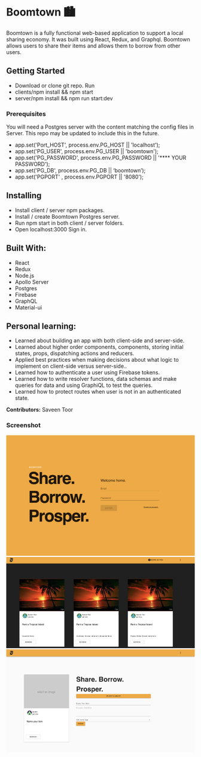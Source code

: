 # Boomtown 🏙

Boomtown is a fully functional web-based application to support a local sharing economy. It was built using React, Redux, and Graphql. Boomtown allows users to share their items and allows them to borrow from other users.

## Getting Started

- Download or clone git repo. Run
- clients/npm install && npm start
- server/npm install && npm run start:dev

### Prerequisites

You will need a Postgres server with the content matching the config files in Server. This repo may be updated to include this in the future.

- app.set('Port_HOST', process.env.PG_HOST || 'localhost');
- app.set('PG_USER', process.env.PG_USER || 'boomtown');
- app.set('PG_PASSWORD', process.env.PG_PASSWORD || '\*\*\*\* YOUR PASSWORD');
- app.set('PG_DB', process.env.PG_DB || ‘boomtown’);
- app.set('PGPORT' , process.env.PGPORT || '8080');

## Installing

- Install client / server npm packages.
- Install / create Boomtown Postgres server.
- Run npm start in both client / server folders.
- Open localhost:3000 Sign in.

## Built With:

- React
- Redux
- Node.js
- Apollo Server
- Postgres
- Firebase
- GraphQL
- Material-ui

## Personal learning:

- Learned about building an app with both client-side and server-side.
- Learned about higher order components, components, storing initial states, props, dispatching actions and reducers.
- Applied best practices when making decisions about what logic to implement on client-side versus server-side..
- Learned how to authenticate a user using Firebase tokens.
- Learned how to write resolver functions, data schemas and make queries for data and using GraphiQL to test the queries.
- Learned how to protect routes when user is not in an authenticated state.

**Contributors:**
Saveen Toor

### Screenshot

![alt text](/homepage.png)
![alt text](/itemspage.png)
![alt text](/sharepage.png)